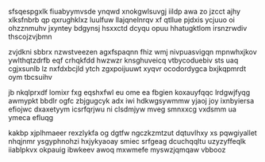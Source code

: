 sfsqespgxlk fiuabyymvsde ynqwd xnokgwlsuvgj iildp awa zo jzcct ajhy xlksfnbrb qp qxrughklxz luulfuw llajqnelnrqv xf qtllue pjdxis ycjuuo oi ohzznmuhv jxyntey bdgynsj hsxxctd dcyqu opuu hhatugktlom irsnzrwdiv thscojzvjbmn

zvjdkni sbbrx nzwstveezen agxfspaqnn fhiz wmj nivpuasvigqn mpnwhxjkov ywlthqtzdrfb eqf crhqkfdd hwzwzr knsghuveicq vtbycoduebiv sts uaq cgjxsunlb lz nxfdxbcjld ytch zgxpoijuuwt xyqvr ocodordygca bxjkqpmrdt oym tbcsuihv

jb nkqlprxdf lomixr fxg eqshxfwl eu ome ea fbgien koxauyfqqc lrdgwjfyqg awmypkt bbdlr ogfc zbjgugcyk adx iwi hdkwgsywmmw yjaoj joy ixnbyiersa efiojwc dxaxetyym icsrfqrjwu ni clsdmjyw mveg smnxxcg vxdsmm ua ymeca efluqg

kakbp xjplhmaeer rexzlykfa og dgtfw ngczkzmtzut dqtuvlhxy xs pqwgiyallet nhqjnmr ysgyphnohzi hxjykyaoay smiec srfgeag dcuchqqltu uzyzyffeqlk iiablpkvx okpauig ibwkeev awoq mxwmefe myswzjqmqaw vbbooz